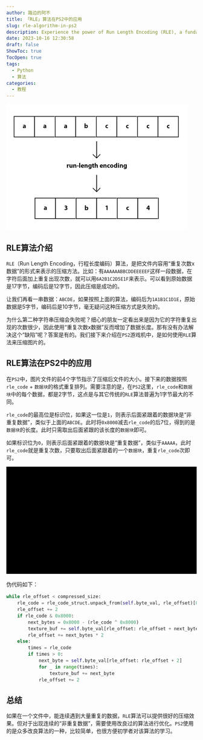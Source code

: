 ```yaml
---
author: 路边的阿不
title: 「RLE」算法在PS2中的应用
slug: rle-algorithm-in-ps2
description: Experience the power of Run Length Encoding (RLE), a fundamental data compression algorithm. Witness its astounding application in PS2 for efficient image compression and unveil the intricacies behind its implementation.
date: 2023-10-16 12:30:58
draft: false
ShowToc: true
TocOpen: true
tags:
  - Python
  - 算法
categories:
  - 教程
---
```

![](imgs/posts/2023-10-16-rle-algorithm-in-ps2/run_length_f9030faa12.webp)

## RLE算法介绍
`RLE`（Run Length Encoding，行程长度编码）算法，是把文件内容用“重复次数x数据”的形式来表示的压缩方法。比如：有`AAAAAABBCDDEEEEEF`这样一段数据，在字符后面加上重复出现次数，就可以用`6A2B1C2D5E1F`来表示。可以看到原始数据是17字节，编码后是12字节，因此压缩是成功的。

让我们再看一串数据：`ABCDE`，如果按照上面的算法，编码后为`1A1B1C1D1E`，原始数据是5字节，编码后是10字节，毫无疑问这种压缩方式是失败的。

为什么第二种字符串压缩会失败呢？细心的朋友一定看出来是因为它的字符重复出现的次数很少，因此使用“重复次数x数据”反而增加了数据长度。那有没有办法解决这个“缺陷”呢？答案是有的。我们接下来介绍在`PS2`游戏机中，是如何使用`RLE`算法来压缩图片的。

## RLE算法在PS2中的应用
在`PS2`中，图片文件的前4个字节指示了压缩后文件的大小。接下来的数据按照`rle_code` + `数据块`的格式重复排列。需要注意的是，在`PS2`这里，`rle_code`和`数据块`中的每个数据，都是2字节，这点是与其它传统的`RLE`算法普遍为1字节最大的不同。

`rle_code`的最高位是标识位，如果这一位是`1`，则表示后面紧跟着的数据块是“非重复数据”，类似于上面的`ABCDE`。此时将`0x8000`减去`rle_code`的后7位，得到的是`数据块`的长度。此时只需取出后面紧跟的该长度的`数据块`即可。

如果标识位为`0`，则表示后面紧跟着的数据块是“重复数据”，类似于`AAAAA`，此时`rle_code`就是重复次数，只要取出后面紧跟着的一个`数据块`，重复`rle_code`次即可。

![](imgs/posts/2023-10-16-rle-algorithm-in-ps2/2.gif)

伪代码如下：
```python
while rle_offset < compressed_size:
    rle_code = rle_code_struct.unpack_from(self.byte_val, rle_offset)[0]
    rle_offset += 2
    if rle_code & 0x8000:
        next_bytes = 0x8000 - (rle_code ^ 0x8000)
        texture_buf += self.byte_val[rle_offset: rle_offset + next_bytes * 2]
        rle_offset += next_bytes * 2
    else:
        times = rle_code
        if times > 0:
            next_byte = self.byte_val[rle_offset: rle_offset + 2]
            for _ in range(times):
                texture_buf += next_byte
            rle_offset += 2
```

## 总结
如果在一个文件中，能连续遇到大量重复的数据，`RLE`算法可以提供很好的压缩效果。但对于出现连续的“非重复数据”，需要使用改良过的算法进行优化。`PS2`使用的是众多改良算法的一种，比较简单，也很方便初学者对该算法的学习。